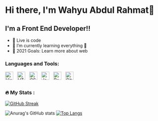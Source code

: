 # Hi there, I'm Wahyu Abdul Rahmat👋 

## I'm a Front End Developer!!

- 🔭 Live is code
- 🌱 I’m currently learning everything 🤣
- 🥅 2021 Goals: Learn more about web

### Languages and Tools:

<img align="left" alt="Visual Studio Code" width="26px" src="https://cdn.jsdelivr.net/gh/devicons/devicon/icons/vscode/vscode-original.svg" style="padding-right:10px;" />
<img align="left" alt="HTML5" width="26px" src="https://cdn.jsdelivr.net/gh/devicons/devicon/icons/html5/html5-original.svg" style="padding-right:10px;" />
<img align="left" alt="CSS3" width="26px" src="https://cdn.jsdelivr.net/gh/devicons/devicon/icons/css3/css3-original.svg" style="padding-right:10px;" />
<img align="left" alt="JavaScript" width="26px" src="https://cdn.jsdelivr.net/gh/devicons/devicon/icons/javascript/javascript-original.svg" style="padding-right:10px;" />
<img align="left" alt="React" width="26px" src="https://cdn.jsdelivr.net/gh/devicons/devicon/icons/react/react-original.svg" style="padding-right:10px;" />
<img align="left" alt="Git" width="26px" src="https://cdn.jsdelivr.net/gh/devicons/devicon/icons/git/git-original.svg" style="padding-right:10px;" />
<br />
<br />

### :fire: My Stats :
[![GitHub Streak](http://github-readme-streak-stats.herokuapp.com?user=Wb11G&theme=github-light&border_radius=10&fire=DD0000&background=FFFFFF00&border=FFFFFF00&ring=DD0000&stroke=DD2727&sideLabels=0DDD09&currStreakLabel=DD2727)](https://git.io/streak-stats)

![Anurag's GitHub stats](https://github-readme-stats.vercel.app/api?username=Wb11G&show_icons=true&theme=vue)
[![Top Langs](https://github-readme-stats.vercel.app/api/top-langs/?username=Wb11G&layout=compact)](https://github.com/anuraghazra/github-readme-stats)
